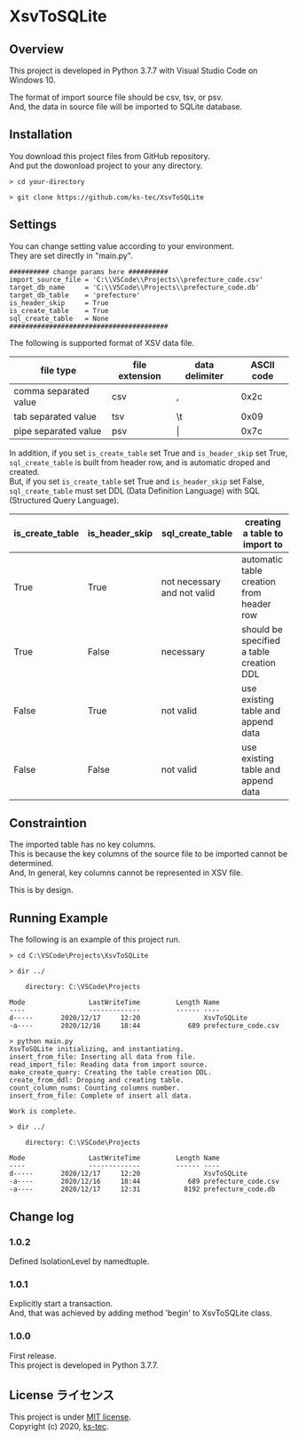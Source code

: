 # XsvToSQLite

## Overview
This project is developed in Python 3.7.7 with Visual Studio Code on Windows 10.  

The format of import source file should be csv, tsv, or psv.  
And, the data in source file will be imported to SQLite database.  

## Installation
You download this project files from GitHub repository.  
And put the dowonload project to your any directory.  

```
> cd your-directory

> git clone https://github.com/ks-tec/XsvToSQLite

```

## Settings
You can change setting value according to your environment.  
They are set directly in "main.py".  

```
########## change params here ##########
import_source_file = 'C:\\VSCode\\Projects\\prefecture_code.csv'
target_db_name     = 'C:\\VSCode\\Projects\\prefecture_code.db'
target_db_table    = 'prefecture'
is_header_skip     = True
is_create_table    = True
sql_create_table   = None
########################################
```

The following is supported format of XSV data file.  

| file type | file extension | data delimiter | ASCII code |
| ---- | ---- | ---- | ---- |
| comma separated value | csv | , | 0x2c |
| tab separated value | tsv | \t | 0x09 |
| pipe separated value | psv | \| | 0x7c |

In addition, if you set `is_create_table` set True and `is_header_skip` set True, `sql_create_table` is built from header row, and is automatic droped and created.  
But, if you set `is_create_table` set True and `is_header_skip` set False, `sql_create_table` must set DDL (Data Definition Language) with SQL (Structured Query Language).  

| is_create_table | is_header_skip | sql_create_table | creating a table to import to |
| ---- | ---- | ---- | ---- |
| True | True | not necessary and not valid | automatic table creation from header row |
| True | False | necessary | should be specified a table creation DDL |
| False | True | not valid | use existing table and append data |
| False | False | not valid | use existing table and append data |

## Constraintion

The imported table has no key columns.  
This is because the key columns of the source file to be imported cannot be determined.  
And, In general, key columns cannot be represented in XSV file.  

This is by design.  

## Running Example
The following is an example of this project run.  

```
> cd C:\VSCode\Projects\XsvToSQLite

> dir ../

    directory: C:\VSCode\Projects

Mode                LastWriteTime         Length Name
----                -------------         ------ ----
d-----       2020/12/17     12:20                XsvToSQLite
-a----       2020/12/16     18:44            689 prefecture_code.csv

> python main.py
XsvToSQLite initializing, and instantiating.
insert_from_file: Inserting all data from file.
read_import_file: Reading data from import source.
make_create_query: Creating the table creation DDL.
create_from_ddl: Droping and creating table.
count_column_nums: Counting columns number.
insert_from_file: Complete of insert all data.

Work is complete.

> dir ../

    directory: C:\VSCode\Projects

Mode                LastWriteTime         Length Name
----                -------------         ------ ----
d-----       2020/12/17     12:20                XsvToSQLite
-a----       2020/12/16     18:44            689 prefecture_code.csv
-a----       2020/12/17     12:31           8192 prefecture_code.db
```

## Change log

### 1.0.2
Defined IsolationLevel by namedtuple.

### 1.0.1
Explicitly start a transaction.  
And, that was achieved by adding method 'begin' to XsvToSQLite class.  

### 1.0.0
First release.  
This project is developed in Python 3.7.7.  

## License ライセンス
This project is under [MIT license](https://en.wikipedia.org/wiki/MIT_License).  
Copyright (c) 2020, [ks-tec](https://github.com/ks-tec/).  
